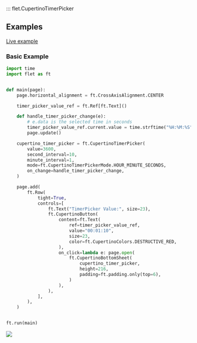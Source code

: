 ::: flet.CupertinoTimerPicker

## Examples

[Live example](https://flet-controls-gallery.fly.dev/dialogs/cupertinotimerpicker)

### Basic Example

```python
import time
import flet as ft


def main(page):
    page.horizontal_alignment = ft.CrossAxisAlignment.CENTER

    timer_picker_value_ref = ft.Ref[ft.Text]()

    def handle_timer_picker_change(e):
        # e.data is the selected time in seconds
        timer_picker_value_ref.current.value = time.strftime("%H:%M:%S", time.gmtime(int(e.data)))
        page.update()

    cupertino_timer_picker = ft.CupertinoTimerPicker(
        value=3600,
        second_interval=10,
        minute_interval=1,
        mode=ft.CupertinoTimerPickerMode.HOUR_MINUTE_SECONDS,
        on_change=handle_timer_picker_change,
    )

    page.add(
        ft.Row(
            tight=True,
            controls=[
                ft.Text("TimerPicker Value:", size=23),
                ft.CupertinoButton(
                    content=ft.Text(
                        ref=timer_picker_value_ref,
                        value="00:01:10",
                        size=23,
                        color=ft.CupertinoColors.DESTRUCTIVE_RED,
                    ),
                    on_click=lambda e: page.open(
                        ft.CupertinoBottomSheet(
                            cupertino_timer_picker,
                            height=216,
                            padding=ft.padding.only(top=6),
                        )
                    ),
                ),
            ],
        ),
    )


ft.run(main)
```


<img src="/img/docs/controls/cupertino-timer-picker/basic-cupertino-timer-picker.gif" className="screenshot-50" />